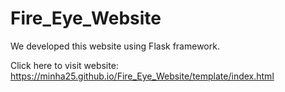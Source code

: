 # Fire_Eye_Website
We developed this website using Flask framework.

Click here to visit website:  https://minha25.github.io/Fire_Eye_Website/template/index.html
